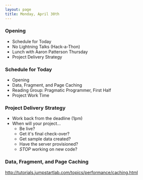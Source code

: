 ```yaml
---
layout: page
title: Monday, April 30th
---
```


### Opening

* Schedule for Today
* No Lightning Talks (Hack-a-Thon)
* Lunch with Aaron Patterson Thursday
* Project Delivery Strategy

### Schedule for Today

* Opening
* Data, Fragment, and Page Caching
* Reading Group: Pragmatic Programmer, First Half
* Project Work Time

### Project Delivery Strategy

* Work back from the deadline (1pm)
* When will your project...
  * Be live?
  * Get it's final check-over?
  * Get sample data created?
  * Have the server provisioned?
  * *STOP* working on new code?

### Data, Fragment, and Page Caching

http://tutorials.jumpstartlab.com/topics/performance/caching.html